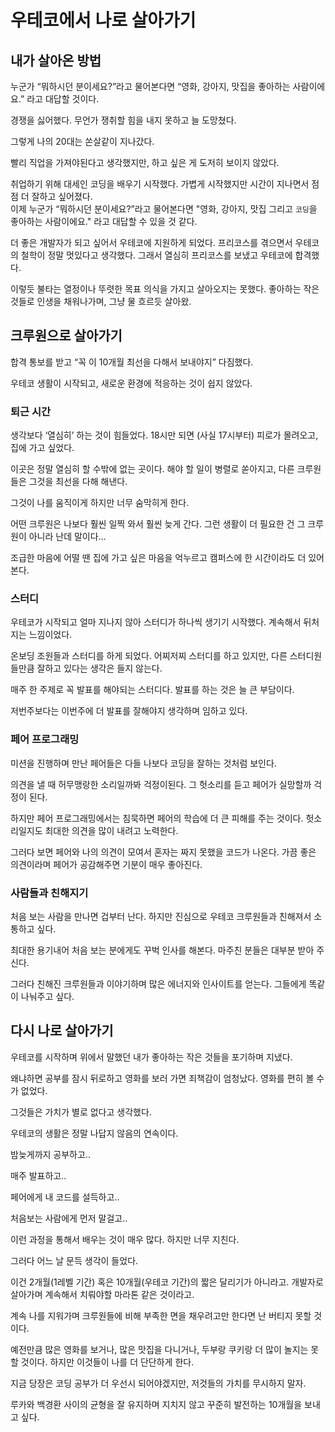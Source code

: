# 우테코에서 나로 살아가기

## 내가 살아온 방법

누군가 “뭐하시던 분이세요?”라고 물어본다면 “영화, 강아지, 맛집을 좋아하는 사람이에요.” 라고 대답할 것이다.

경쟁을 싫어했다. 무언가 쟁취할 힘을 내지 못하고 늘 도망쳤다.

그렇게 나의 20대는 쏜살같이 지나갔다.

빨리 직업을 가져야된다고 생각했지만, 하고 싶은 게 도저히 보이지 않았다.

취업하기 위해 대세인 코딩을 배우기 시작했다. 가볍게 시작했지만 시간이 지나면서 점점 더 잘하고 싶어졌다.  
이제 누군가 “뭐하시던 분이세요?”라고 물어본다면 "영화, 강아지, 맛집 그리고 `코딩`을 좋아하는 사람이에요." 라고 대답할 수 있을 것 같다.

더 좋은 개발자가 되고 싶어서 우테코에 지원하게 되었다. 프리코스를 겪으면서 우테코의 철학이 정말 멋있다고 생각했다. 그래서 열심히 프리코스를 보냈고 우테코에 합격했다.

이렇듯 불타는 열정이나 뚜렷한 목표 의식을 가지고 살아오지는 못했다. 좋아하는 작은 것들로 인생을 채워나가며, 그냥 물 흐르듯 살아왔.

## 크루원으로 살아가기

합격 통보를 받고 “꼭 이 10개월 최선을 다해서 보내야지” 다짐했다.

우테코 생활이 시작되고, 새로운 환경에 적응하는 것이 쉽지 않았다.

### 퇴근 시간

생각보다 ‘열심히’ 하는 것이 힘들었다. 18시만 되면 (사실 17시부터) 피로가 몰려오고, 집에 가고 싶었다.

이곳은 정말 열심히 할 수밖에 없는 곳이다. 해야 할 일이 병렬로 쏟아지고, 다른 크루원들은 그것을 최선을 다해 해낸다.

그것이 나를 움직이게 하지만 너무 숨막히게 한다.

어떤 크루원은 나보다 훨씬 일찍 와서 훨씬 늦게 간다. 그런 생활이 더 필요한 건 그 크루원이 아니라 난데 말이다…

조급한 마음에 어떨 땐 집에 가고 싶은 마음을 억누르고 캠퍼스에 한 시간이라도 더 있어 본다.

### 스터디

우테코가 시작되고 얼마 지나지 않아 스터디가 하나씩 생기기 시작했다. 계속해서 뒤처지는 느낌이었다.

온보딩 조원들과 스터디를 하게 되었다. 어찌저찌 스터디를 하고 있지만, 다른 스터디원들만큼 잘하고 있다는 생각은 들지 않는다.

매주 한 주제로 꼭 발표를 해야되는 스터디다. 발표를 하는 것은 늘 큰 부담이다.

저번주보다는 이번주에 더 발표를 잘해야지 생각하며 임하고 있다.

### 페어 프로그래밍

미션을 진행하며 만난 페어들은 다들 나보다 코딩을 잘하는 것처럼 보인다. 

의견을 낼 때 허무맹랑한 소리일까봐 걱정이된다. 그 헛소리를 듣고 페어가 실망할까 걱정이 된다. 

하지만 페어 프로그래밍에서는 침묵하면 페어의 학습에 더 큰 피해를 주는 것이다. 헛소리일지도 최대한 의견을 많이 내려고 노력한다. 

그러다 보면 페어와 나의 의견이 모여서 혼자는 짜지 못했을 코드가 나온다. 가끔 좋은 의견이라며 페어가 공감해주면 기분이 매우 좋아진다.

### 사람들과 친해지기

처음 보는 사람을 만나면 겁부터 난다. 하지만 진심으로 우테코 크루원들과 친해져서 소통하고 싶다.

최대한 용기내어 처음 보는 분에게도 꾸벅 인사를 해본다. 마주친 분들은 대부분 받아 주신다.

그러다 친해진 크루원들과 이야기하며 많은 에너지와 인사이트를 얻는다. 그들에게 똑같이 나눠주고 싶다.

## 다시 나로 살아가기

우테코를 시작하며 위에서 말했던 내가 좋아하는 작은 것들을 포기하며 지냈다.

왜냐하면 공부를 잠시 뒤로하고 영화를 보러 가면 죄책감이 엄청났다. 영화를 편히 볼 수가 없었다.

그것들은 가치가 별로 없다고 생각했다.

우테코의 생활은 정말 나답지 않음의 연속이다.

밤늦게까지 공부하고..

매주 발표하고..

페어에게 내 코드를 설득하고..

처음보는 사람에게 먼저 말걸고..

이런 과정을 통해서 배우는 것이 매우 많다. 하지만 너무 지친다.

그러다 어느 날 문득 생각이 들었다.

이건 2개월(1레벨 기간) 혹은 10개월(우테코 기간)의 짧은 달리기가 아니라고. 개발자로 살아가며 계속해서 치뤄야할 마라톤 같은 것이라고.

계속 나를 지워가며 크루원들에 비해 부족한 면을 채우려고만 한다면 난 버티지 못할 것이다.

예전만큼 많은 영화를 보거나, 많은 맛집을 다니거나, 두부랑 쿠키랑 더 많이 놀지는 못할 것이다. 하지만 이것들이 나를 더 단단하게 한다.

지금 당장은 코딩 공부가 더 우선시 되어야겠지만, 저것들의 가치를 무시하지 말자.

루카와 백경환 사이의 균형을 잘 유지하며 지치지 않고 꾸준히 발전하는 10개월을 보내고 싶다.

